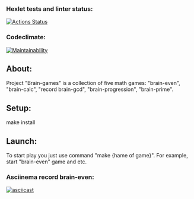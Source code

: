 ### Hexlet tests and linter status:
[![Actions Status](https://github.com/vladikKir/php-project-45/workflows/hexlet-check/badge.svg)](https://github.com/vladikKir/php-project-45/actions)

### Codeclimate:
[![Maintainability](https://api.codeclimate.com/v1/badges/5e158ddaf4035aed09ea/maintainability)](https://codeclimate.com/github/vladikKir/php-project-45/maintainability)

## About: 
Project "Brain-games" is a collection of five math games: "brain-even", "brain-calc", "record brain-gcd", "brain-progression", "brain-prime". 

## Setup: 
make install

## Launch:
To start play you just use command "make {hame of game}". For example, start "brain-even" game and etc.

### Asciinema record brain-even:
[![asciicast](https://asciinema.org/a/aSxYKiMVRuF0ytyc80rBdslUC.svg)](https://asciinema.org/a/aSxYKiMVRuF0ytyc80rBdslUC)

